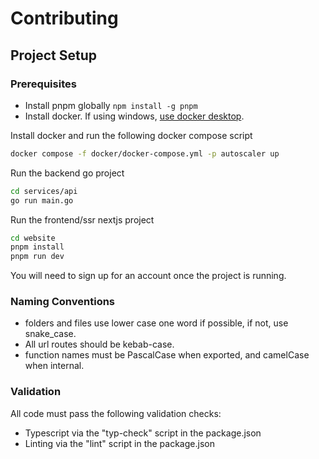 # Contributing


## Project Setup


### Prerequisites
* Install pnpm globally `npm install -g pnpm`
* Install docker. If using windows, [use docker desktop](https://docs.docker.com/desktop/install/windows-install/). 

Install docker and run the following docker compose script
```bash
docker compose -f docker/docker-compose.yml -p autoscaler up 
```

Run the backend go project
```bash
cd services/api
go run main.go
```

Run the frontend/ssr nextjs project
```bash
cd website
pnpm install
pnpm run dev
```

You will need to sign up for an account once the project is running.


### Naming Conventions


* folders and files use lower case one word if possible, if not, use snake_case.
* All url routes should be kebab-case.
* function names must be PascalCase when exported, and camelCase when internal.

### Validation

All code must pass the following validation checks:
* Typescript via the "typ-check" script in the package.json
* Linting via the "lint" script in the package.json
